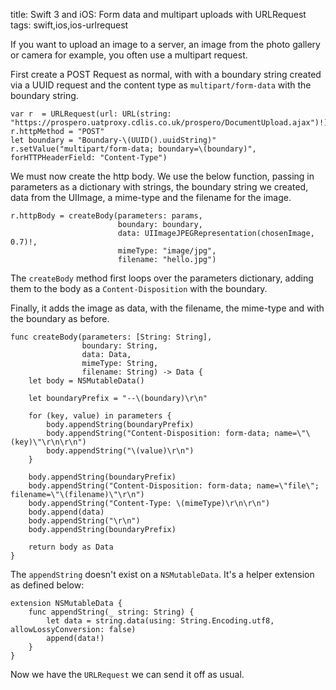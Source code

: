 title: Swift 3 and iOS: Form data and multipart uploads with URLRequest
tags: swift,ios,ios-urlrequest

If you want to upload an image to a server, an image from the photo gallery or camera for example, you often use a multipart request.

First create a POST Request as normal, with with a boundary string created via a UUID request and the content type as `multipart/form-data` with the boundary string. 

    var r  = URLRequest(url: URL(string: "https://prospero.uatproxy.cdlis.co.uk/prospero/DocumentUpload.ajax")!)
    r.httpMethod = "POST"
    let boundary = "Boundary-\(UUID().uuidString)"
    r.setValue("multipart/form-data; boundary=\(boundary)", forHTTPHeaderField: "Content-Type")

We must now create the http body. We use the below function, passing in parameters as a dictionary with strings, the boundary string we created, data from the UIImage, a mime-type and the filename for the image.

    r.httpBody = createBody(parameters: params,
                            boundary: boundary,
                            data: UIImageJPEGRepresentation(chosenImage, 0.7)!,
                            mimeType: "image/jpg",
                            filename: "hello.jpg")

The `createBody` method first loops over the parameters dictionary, adding them to the body as a `Content-Disposition` with the boundary.

Finally, it adds the image as data, with the filename, the mime-type and with the boundary as before.

    func createBody(parameters: [String: String],
                    boundary: String,
                    data: Data,
                    mimeType: String,
                    filename: String) -> Data {
        let body = NSMutableData()
        
        let boundaryPrefix = "--\(boundary)\r\n"
        
        for (key, value) in parameters {
            body.appendString(boundaryPrefix)
            body.appendString("Content-Disposition: form-data; name=\"\(key)\"\r\n\r\n")
            body.appendString("\(value)\r\n")
        }
        
        body.appendString(boundaryPrefix)
        body.appendString("Content-Disposition: form-data; name=\"file\"; filename=\"\(filename)\"\r\n")
        body.appendString("Content-Type: \(mimeType)\r\n\r\n")
        body.append(data)
        body.appendString("\r\n")
        body.appendString(boundaryPrefix)
        
        return body as Data
    }

The `appendString` doesn't exist on a `NSMutableData`. It's a helper extension as defined below:

    extension NSMutableData {
        func appendString(_ string: String) {
            let data = string.data(using: String.Encoding.utf8, allowLossyConversion: false)
            append(data!)
        }
    }

Now we have the `URLRequest` we can send it off as usual.
